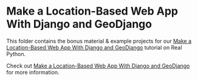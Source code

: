 # Make a Location-Based Web App With Django and GeoDjango

This folder contains the bonus material & example projects for our [Make a Location-Based Web App With Django and GeoDjango](https://realpython.com/location-based-app-with-geodjango-tutorial) tutorial on Real Python.

Check out [Make a Location-Based Web App With Django and GeoDjango](https://realpython.com/location-based-app-with-geodjango-tutorial/) for more information. 

